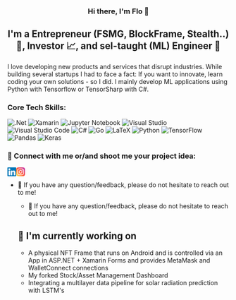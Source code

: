 <p align="center"> 
<a <img src="https://user-images.githubusercontent.com/72252866/162438209-888a2669-e0e8-432e-83df-de6c6a9cac16.png" alt="my banner"></a> 
</p> 
<h3 align="center"> Hi there, I'm Flo</a> 👋 </h3>
 <h2 align="center"> I'm a Entrepreneur (FSMG, BlockFrame, Stealth..) 👔, Investor 📈, and sel-taught (ML) Engineer 🤖 

 </h2> I love developing new products and services that disrupt industries. While building several startups I had to face a fact: If you want to innovate, learn coding your own solutions - so I did. I mainly develop ML applications using Python with Tensorflow or TensorSharp with C#. 

### Core Tech Skills:
![.Net](https://img.shields.io/badge/.NET-5C2D91?style=for-the-badge&logo=.net&logoColor=white)
![Xamarin](https://img.shields.io/badge/Xamarin-3199DC?style=for-the-badge&logo=xamarin&logoColor=white)
![Jupyter Notebook](https://img.shields.io/badge/jupyter-%23FA0F00.svg?style=for-the-badge&logo=jupyter&logoColor=white)
![Visual Studio](https://img.shields.io/badge/Visual%20Studio-5C2D91.svg?style=for-the-badge&logo=visual-studio&logoColor=white)
![Visual Studio Code](https://img.shields.io/badge/Visual%20Studio%20Code-0078d7.svg?style=for-the-badge&logo=visual-studio-code&logoColor=white)
![C#](https://img.shields.io/badge/c%23-%23239120.svg?style=for-the-badge&logo=c-sharp&logoColor=white)
![Go](https://img.shields.io/badge/go-%2300ADD8.svg?style=for-the-badge&logo=go&logoColor=white)
![LaTeX](https://img.shields.io/badge/latex-%23008080.svg?style=for-the-badge&logo=latex&logoColor=white)
![Python](https://img.shields.io/badge/python-3670A0?style=for-the-badge&logo=python&logoColor=ffdd54)
![TensorFlow](https://img.shields.io/badge/TensorFlow-%23FF6F00.svg?style=for-the-badge&logo=TensorFlow&logoColor=white)
![Pandas](https://img.shields.io/badge/pandas-%23150458.svg?style=for-the-badge&logo=pandas&logoColor=white)
![Keras](https://img.shields.io/badge/Keras-%23D00000.svg?style=for-the-badge&logo=Keras&logoColor=white)


 ### 🤝 Connect with me or/and shoot me your project idea: 
 
 <a href="https://www.linkedin.com/in/florianstanglmeier/"><img align="left" src="https://raw.githubusercontent.com/flo-s99/flo-s99/main/files/linkedin.svg" alt="Flo | LinkedIn" width="20px"/></a> 
 
 <a href="https://www.instagram.com/flo.stng/"><img align="left" src="https://raw.githubusercontent.com/flo-s99/flo-s99/main/files/instagram.svg" alt="Flo | Instagram" width="20px"/></a> 
 </br>
 
- 💬 If you have any question/feedback, please do not hesitate to reach out to me!
 
  - 💬 If you have any question/feedback, please do not hesitate to reach out to me! 
  
  ## 🔭 I'm currently working on 
  - A physical NFT Frame that runs on Android and is controlled via an App in ASP.NET + Xamarin Forms and provides MetaMask and WalletConnect connections 
  - My forked Stock/Asset Management Dashboard 
  - Integrating a multilayer data pipeline for solar radiation prediction with LSTM's
